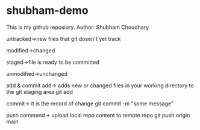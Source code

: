 # shubham-demo
This is my github reposiory.
Author: Shubham Choudhary

untracked->new files that git dosen't yet track

modified->changed

staged->file is ready to be committed

unmodified->unchanged

add & commit 
 add-> adds new or changed files in your working directory to the git staging area
 git add<filename>

 commit-> it is the record of change
 git commit -m "some message"

 push commend-> upload local repo content to remote repo
 git push origin main